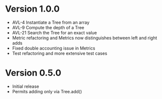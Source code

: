 # Version 1.0.0
* AVL-4 Instantiate a Tree from an array
* AVL-9 Compute the depth of a Tree
* AVL-21 Search the Tree for an exact value
* Metric refactoring and Metrics now distinguishes between left and right adds
* Fixed double accounting issue in Metrics
* Test refactoring and more extensive test cases

# Version 0.5.0
* Initial release
* Permits adding only via Tree.add()
